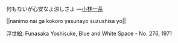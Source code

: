 何もないが心安なよ涼しさよ
—[小林一茶](https://ja.wikipedia.org/wiki/小林一茶)

||nanimo nai ga kokoro yasunayo suzushisa yo||

浮世絵: Funasaka Yoshisuke, Blue and White Space - No. 276, 1971